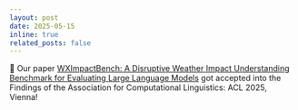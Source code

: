 ```yaml
---
layout: post
date: 2025-05-15
inline: true
related_posts: false
---
```


🧻 Our paper [WXImpactBench: A Disruptive Weather Impact Understanding Benchmark for Evaluating Large Language Models](https://arxiv.org/abs/2505.20249) got accepted into the Findings of the Association for Computational Linguistics: ACL 2025, Vienna!